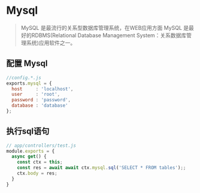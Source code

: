 # Mysql
> MySQL 是最流行的关系型数据库管理系统，在WEB应用方面 MySQL 是最好的RDBMS(Relational Database Management System：关系数据库管理系统)应用软件之一。

## 配置 Mysql
```js
//config.*.js
exports.mysql = {
  host     : 'localhost',
  user     : 'root',
  password : 'password',
  database : 'database'
};
```

## 执行sql语句
```js
// app/controllers/test.js
module.exports = {
  async get() {
    const ctx = this;
    const res = await await ctx.mysql.sql('SELECT * FROM tables');;
    ctx.body = res;
  }
}
```